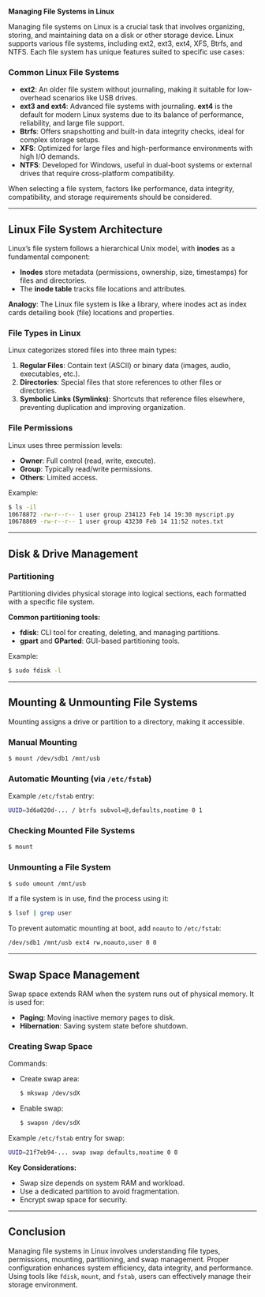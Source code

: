 **Managing File Systems in Linux**

Managing file systems on Linux is a crucial task that involves organizing, storing, and maintaining data on a disk or other storage device. Linux supports various file systems, including ext2, ext3, ext4, XFS, Btrfs, and NTFS. Each file system has unique features suited to specific use cases:

### **Common Linux File Systems**

- **ext2**: An older file system without journaling, making it suitable for low-overhead scenarios like USB drives.
- **ext3 and ext4**: Advanced file systems with journaling. **ext4** is the default for modern Linux systems due to its balance of performance, reliability, and large file support.
- **Btrfs**: Offers snapshotting and built-in data integrity checks, ideal for complex storage setups.
- **XFS**: Optimized for large files and high-performance environments with high I/O demands.
- **NTFS**: Developed for Windows, useful in dual-boot systems or external drives that require cross-platform compatibility.

When selecting a file system, factors like performance, data integrity, compatibility, and storage requirements should be considered.

---

## **Linux File System Architecture**

Linux’s file system follows a hierarchical Unix model, with **inodes** as a fundamental component:

- **Inodes** store metadata (permissions, ownership, size, timestamps) for files and directories.
- The **inode table** tracks file locations and attributes.

**Analogy**: The Linux file system is like a library, where inodes act as index cards detailing book (file) locations and properties.

### **File Types in Linux**

Linux categorizes stored files into three main types:

1. **Regular Files**: Contain text (ASCII) or binary data (images, audio, executables, etc.).
2. **Directories**: Special files that store references to other files or directories.
3. **Symbolic Links (Symlinks)**: Shortcuts that reference files elsewhere, preventing duplication and improving organization.

### **File Permissions**

Linux uses three permission levels:

- **Owner**: Full control (read, write, execute).
- **Group**: Typically read/write permissions.
- **Others**: Limited access.

Example:

```bash
$ ls -il
10678872 -rw-r--r-- 1 user group 234123 Feb 14 19:30 myscript.py
10678869 -rw-r--r-- 1 user group 43230 Feb 14 11:52 notes.txt
```

---

## **Disk & Drive Management**

### **Partitioning**

Partitioning divides physical storage into logical sections, each formatted with a specific file system.

**Common partitioning tools:**

- **fdisk**: CLI tool for creating, deleting, and managing partitions.
- **gpart** and **GParted**: GUI-based partitioning tools.

Example:

```bash
$ sudo fdisk -l
```

---

## **Mounting & Unmounting File Systems**

Mounting assigns a drive or partition to a directory, making it accessible.

### **Manual Mounting**

```bash
$ mount /dev/sdb1 /mnt/usb
```

### **Automatic Mounting** (via `/etc/fstab`)

Example `/etc/fstab` entry:

```bash
UUID=3d6a020d-... / btrfs subvol=@,defaults,noatime 0 1
```

### **Checking Mounted File Systems**

```bash
$ mount
```

### **Unmounting a File System**

```bash
$ sudo umount /mnt/usb
```

If a file system is in use, find the process using it:

```bash
$ lsof | grep user
```

To prevent automatic mounting at boot, add `noauto` to `/etc/fstab`:

```bash
/dev/sdb1 /mnt/usb ext4 rw,noauto,user 0 0
```

---

## **Swap Space Management**

Swap space extends RAM when the system runs out of physical memory. It is used for:

- **Paging**: Moving inactive memory pages to disk.
- **Hibernation**: Saving system state before shutdown.

### **Creating Swap Space**

Commands:

- Create swap area:
    
    ```bash
    $ mkswap /dev/sdX
    ```
    
- Enable swap:
    
    ```bash
    $ swapon /dev/sdX
    ```
    

Example `/etc/fstab` entry for swap:

```bash
UUID=21f7eb94-... swap swap defaults,noatime 0 0
```

**Key Considerations:**

- Swap size depends on system RAM and workload.
- Use a dedicated partition to avoid fragmentation.
- Encrypt swap space for security.

---

## **Conclusion**

Managing file systems in Linux involves understanding file types, permissions, mounting, partitioning, and swap management. Proper configuration enhances system efficiency, data integrity, and performance. Using tools like `fdisk`, `mount`, and `fstab`, users can effectively manage their storage environment.